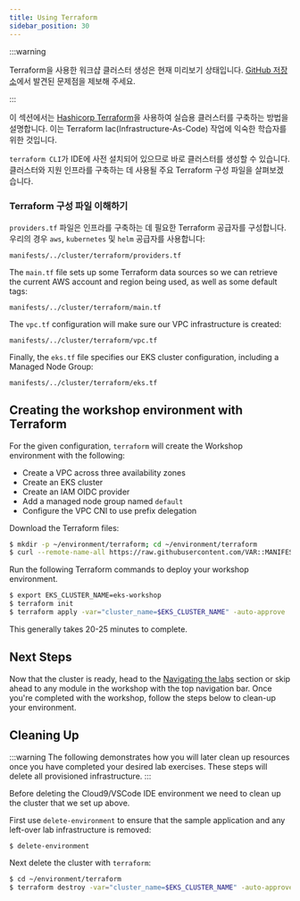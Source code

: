 ```yaml
---
title: Using Terraform
sidebar_position: 30
---
```


:::warning

Terraform을 사용한 워크샵 클러스터 생성은 현재 미리보기 상태입니다. [GitHub 저장소](https://github.com/aws-samples/eks-workshop-v2/issues)에서 발견된 문제점을 제보해 주세요.

:::

이 섹션에서는 [Hashicorp Terraform](https://developer.hashicorp.com/terraform)을 사용하여 실습용 클러스터를 구축하는 방법을 설명합니다. 이는 Terraform Iac(Infrastructure-As-Code) 작업에 익숙한 학습자를 위한 것입니다.

`terraform CLI`가 IDE에 사전 설치되어 있으므로 바로 클러스터를 생성할 수 있습니다. 클러스터와 지원 인프라를 구축하는 데 사용될 주요 Terraform 구성 파일을 살펴보겠습니다.

### Terraform 구성 파일 이해하기

`providers.tf` 파일은 인프라를 구축하는 데 필요한 Terraform 공급자를 구성합니다. 우리의 경우 `aws`, `kubernetes` 및 `helm` 공급자를 사용합니다:

```file hidePath=true
manifests/../cluster/terraform/providers.tf
```

The `main.tf` file sets up some Terraform data sources so we can retrieve the current AWS account and region being used, as well as some default tags:

```file hidePath=true
manifests/../cluster/terraform/main.tf
```

The `vpc.tf` configuration will make sure our VPC infrastructure is created:

```file hidePath=true
manifests/../cluster/terraform/vpc.tf
```

Finally, the `eks.tf` file specifies our EKS cluster configuration, including a Managed Node Group:

```file hidePath=true
manifests/../cluster/terraform/eks.tf
```

## Creating the workshop environment with Terraform

For the given configuration, `terraform` will create the Workshop environment with the following:

- Create a VPC across three availability zones
- Create an EKS cluster
- Create an IAM OIDC provider
- Add a managed node group named `default`
- Configure the VPC CNI to use prefix delegation

Download the Terraform files:

```bash
$ mkdir -p ~/environment/terraform; cd ~/environment/terraform
$ curl --remote-name-all https://raw.githubusercontent.com/VAR::MANIFESTS_OWNER/VAR::MANIFESTS_REPOSITORY/VAR::MANIFESTS_REF/cluster/terraform/{main.tf,variables.tf,providers.tf,vpc.tf,eks.tf}
```

Run the following Terraform commands to deploy your workshop environment.

```bash
$ export EKS_CLUSTER_NAME=eks-workshop
$ terraform init
$ terraform apply -var="cluster_name=$EKS_CLUSTER_NAME" -auto-approve
```

This generally takes 20-25 minutes to complete.

## Next Steps

Now that the cluster is ready, head to the [Navigating the labs](/docs/introduction/navigating-labs) section or skip ahead to any module in the workshop with the top navigation bar. Once you're completed with the workshop, follow the steps below to clean-up your environment.

## Cleaning Up

:::warning
The following demonstrates how you will later clean up resources once you have completed your desired lab exercises. These steps will delete all provisioned infrastructure.
:::

Before deleting the Cloud9/VSCode IDE environment we need to clean up the cluster that we set up above.

First use `delete-environment` to ensure that the sample application and any left-over lab infrastructure is removed:

```bash
$ delete-environment
```

Next delete the cluster with `terraform`:

```bash
$ cd ~/environment/terraform
$ terraform destroy -var="cluster_name=$EKS_CLUSTER_NAME" -auto-approve
```